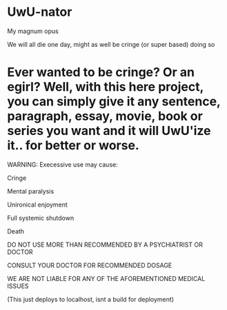 # UwU-nator
My magnum opus

We will all die one day, might as well be cringe (or super based) doing so


# Ever wanted to be cringe? Or an egirl? Well, with this here project, you can simply give it any sentence, paragraph, essay, movie, book or series you want and it will UwU'ize it.. for better or worse. 

WARNING: Execessive use may cause:

Cringe

Mental paralysis

Unironical enjoyment

Full systemic shutdown

Death

DO NOT USE MORE THAN RECOMMENDED BY A PSYCHIATRIST OR DOCTOR

CONSULT YOUR DOCTOR FOR RECOMMENDED DOSAGE

WE ARE NOT LIABLE FOR ANY OF THE AFOREMENTIONED MEDICAL ISSUES

(This just deploys to localhost, isnt a build for deployment)
